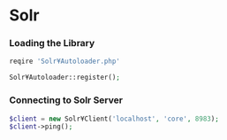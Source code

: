 # Solr
### Loading the Library ###
```php
reqire 'Solr¥Autoloader.php'

Solr¥Autoloader::register();
```
### Connecting to Solr Server ###
```php
$client = new Solr¥Client('localhost', 'core', 8983);
$client->ping();
```
